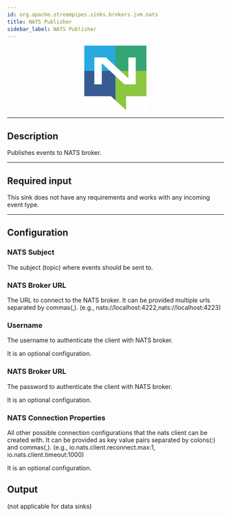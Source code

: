 ```yaml
---
id: org.apache.streampipes.sinks.brokers.jvm.nats
title: NATS Publisher
sidebar_label: NATS Publisher
---
```


<!--
  ~ Licensed to the Apache Software Foundation (ASF) under one or more
  ~ contributor license agreements.  See the NOTICE file distributed with
  ~ this work for additional information regarding copyright ownership.
  ~ The ASF licenses this file to You under the Apache License, Version 2.0
  ~ (the "License"); you may not use this file except in compliance with
  ~ the License.  You may obtain a copy of the License at
  ~
  ~    http://www.apache.org/licenses/LICENSE-2.0
  ~
  ~ Unless required by applicable law or agreed to in writing, software
  ~ distributed under the License is distributed on an "AS IS" BASIS,
  ~ WITHOUT WARRANTIES OR CONDITIONS OF ANY KIND, either express or implied.
  ~ See the License for the specific language governing permissions and
  ~ limitations under the License.
  ~
  -->



<p align="center"> 
    <img src="/img/pipeline-elements/org.apache.streampipes.sinks.brokers.jvm.nats/icon.png" width="150px;" class="pe-image-documentation"/>
</p>

***

## Description

Publishes events to NATS broker.

***

## Required input

This sink does not have any requirements and works with any incoming event type.

***

## Configuration

### NATS Subject

The subject (topic) where events should be sent to.

### NATS Broker URL

The URL to connect to the NATS broker. It can be provided multiple urls separated by commas(,).
 (e.g., nats://localhost:4222,nats://localhost:4223)
 
### Username

The username to authenticate the client with NATS broker.

It is an optional configuration.  

### NATS Broker URL

The password to authenticate the client with NATS broker. 

It is an optional configuration.

### NATS Connection Properties

All other possible connection configurations that the nats client can be created with.
It can be provided as key value pairs separated by colons(:) and commas(,).
 (e.g., io.nats.client.reconnect.max:1, io.nats.client.timeout:1000)

It is an optional configuration.

## Output

(not applicable for data sinks)